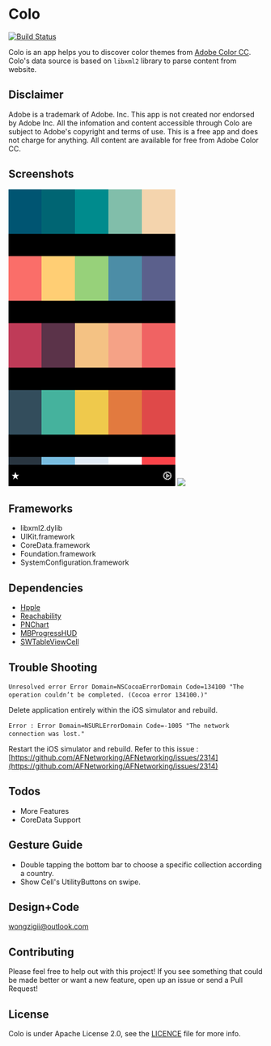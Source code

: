 
# Colo

[![Build Status](http://img.shields.io/travis/wongzigii/Colo.svg?style=flat)](https://travis-ci.org/wongzigii/Colo) 

Colo is an app helps you to discover color themes from [Adobe Color CC](https://color.adobe.com/explore/newest/?time=all). Colo's data source is based on `libxml2` library to parse content from website. 

## Disclaimer
Adobe is a trademark of Adobe. Inc. This app is not created nor endorsed by Adobe Inc. All the infomation and content accessible through Colo are subject to Adobe's copyright and terms of use. This is a free app and does not charge for anything. All content are available for free from Adobe Color CC.

## Screenshots
![](./Assets/screenshoot1.png)   ![](./Assets/screenshoot4.png) 

## Frameworks
- libxml2.dylib
- UIKit.framework
- CoreData.framework
- Foundation.framework
- SystemConfiguration.framework

## Dependencies
- [Hpple](https://github.com/topfunky/hpple)
- [Reachability](https://github.com/tonymillion/Reachability)
- [PNChart](https://github.com/kevinzhow/PNChart)
- [MBProgressHUD](https://github.com/jdg/MBProgressHUD)
- [SWTableViewCell](https://github.com/CEWendel/SWTableViewCell)

## Trouble Shooting

    Unresolved error Error Domain=NSCocoaErrorDomain Code=134100 "The operation couldn’t be completed. (Cocoa error 134100.)" 

Delete application entirely within the iOS simulator and rebuild.
    
    Error : Error Domain=NSURLErrorDomain Code=-1005 "The network connection was lost."

Restart the iOS simulator and rebuild.
Refer to this issue : [https://github.com/AFNetworking/AFNetworking/issues/2314](https://github.com/AFNetworking/AFNetworking/issues/2314)

## Todos
- More Features
- CoreData Support

## Gesture Guide
- Double tapping the bottom bar to choose a specific collection according a country.
- Show Cell's UtilityButtons on swipe.

## Design+Code
wongzigii@outlook.com

## Contributing
Please feel free to help out with this project! If you see something that could be made better or want a new feature, open up an issue or send a Pull Request!

## License
Colo is under Apache License 2.0, see the [LICENCE](./LICENSE) file for more info.
